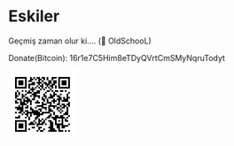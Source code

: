 # Eskiler

Geçmiş zaman olur ki.... (&#x1F49C; OldSchooL)






Donate(Bitcoin):
16r1e7C5Him8eTDyQVrtCmSMyNqruTodyt

![](https://github.com/expday/Yazilarim/raw/main/bitcoin-qrcode.png)

